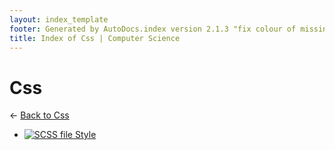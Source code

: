 ```yaml
---
layout: index_template
footer: Generated by AutoDocs.index version 2.1.3 "fix colour of missing files" ⓒ Starwort, 2020
title: Index of Css | Computer Science
---
```


# **Css**

← [Back to Css](..)

- [![SCSS file](https://img.icons8.com/windows/512/03dac6/css.png) Style](assets/css/style.scss)
